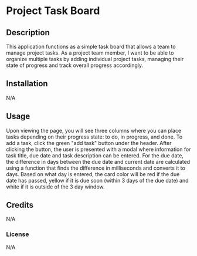 # Project Task Board

## Description
This application functions as a simple task board that allows a team to manage project tasks. As a project team member, I want to be able to organize multiple tasks by adding individual project tasks, managing their state of progress and track overall progress accordingly. 


## Installation
N/A

## Usage
Upon viewing the page, you will see three columns where you can place tasks depending on their progress state: to do, in progress, and done. To add a task, click the green "add task" button under the header. After clicking the button, the user is presented with a modal where information for task title, due date and task description can be entered. For the due date, the difference in days between the due date and current date are calculated using a function that finds the difference in milliseconds and converts it to days. Based on what day is entered, the card color will be red if the due date has passed, yellow if it is due soon (within 3 days of the due date) and white if it is outside of the 3 day window.

## Credits
N/A

### License
N/A





